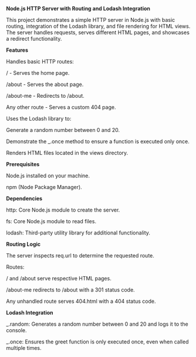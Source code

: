**Node.js HTTP Server with Routing and Lodash Integration**

This project demonstrates a simple HTTP server in Node.js with basic routing, integration of the Lodash library, and file rendering for HTML views. The server handles requests, serves different HTML pages, and showcases a redirect functionality.

**Features**

Handles basic HTTP routes:

/ - Serves the home page.

/about - Serves the about page.

/about-me - Redirects to /about.

Any other route - Serves a custom 404 page.

Uses the Lodash library to:

Generate a random number between 0 and 20.

Demonstrate the _.once method to ensure a function is executed only once.

Renders HTML files located in the views directory.

**Prerequisites**

Node.js installed on your machine.

npm (Node Package Manager).


**Dependencies**

http: Core Node.js module to create the server.

fs: Core Node.js module to read files.

lodash: Third-party utility library for additional functionality.

**Routing Logic**

The server inspects req.url to determine the requested route.

Routes:

/ and /about serve respective HTML pages.

/about-me redirects to /about with a 301 status code.

Any unhandled route serves 404.html with a 404 status code.

**Lodash Integration**

_.random: Generates a random number between 0 and 20 and logs it to the console.

_.once: Ensures the greet function is only executed once, even when called multiple times.

